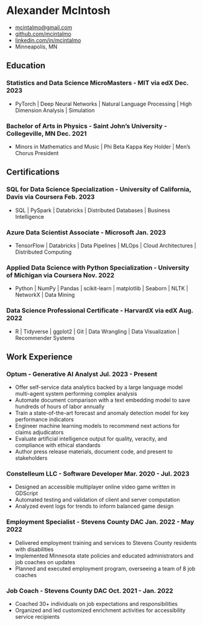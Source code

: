 <!-- Title -->
# Alexander McIntosh

<!-- Contact -->
- [mcintalmo@gmail.com](mailto:mcintalmo@gmail.com)
- [github.com/mcintalmo](https://www.github.com/mcintalmo)
- [linkedin.com/in/mcintalmo](https://www.linkedin.com/in/mcintalmo)
- Minneapolis, MN

<!-- Purpose -->
<!-- Purposefully (haha) left blank -->

## Education

### Statistics and Data Science MicroMasters - MIT via edX <span>Dec. 2023</span>

- PyTorch | Deep Neural Networks | Natural Language Processing | High Dimension Analysis | Simulation

### Bachelor of Arts in Physics - Saint John’s University - Collegeville, MN <span>Dec. 2021</span>

- Minors in Mathematics and Music | Phi Beta Kappa Key Holder | Men’s Chorus President

## Certifications

### SQL for Data Science Specialization - University of California, Davis via Coursera <span>Feb. 2023</span>

- SQL | PySpark | Databricks | Distributed Databases | Business Intelligence

### Azure Data Scientist Associate - Microsoft <span>Jan. 2023</span>

- TensorFlow | Databricks | Data Pipelines | MLOps | Cloud Architectures | Distributed Computing
 
### Applied Data Science with Python Specialization - University of Michigan via Coursera <span>Nov. 2022</span>

- Python | NumPy | Pandas | scikit-learn | matplotlib | Seaborn | NLTK | NetworkX | Data Mining

### Data Science Professional Certificate - HarvardX via edX <span>Aug. 2022</span>

- R | Tidyverse | ggplot2  | Git | Data Wrangling | Data Visualization | Recommender Systems

## Work Experience

### Optum - Generative AI Analyst <span>Jul. 2023 - Present</span>

- Offer self-service data analytics backed by a large language model multi-agent system performing complex analysis
- Automate document comparison with a text embedding model to save hundreds of hours of labor annually
- Train a state-of-the-art forecast and anomaly detection model for key performance indicators
- Engineer machine learning models to recommend next actions for claims adjudicators
- Evaluate artificial intelligence output for quality, veracity, and compliance with ethical standards
- Author press release materials, document code, and present to stakeholders

### Constelleum LLC - Software Developer <span>Mar. 2020 - Jul. 2023</span>

- Designed an accessible multiplayer online video game written in GDScript
- Automated testing and validation of client and server computation
- Analyzed event logs for trends to inform balanced game design

### Employment Specialist - Stevens County DAC <span>Jan. 2022 - May 2022</span>

- Delivered employment training and services to Stevens County residents with disabilities
- Implemented Minnesota state policies and educated administrators and job coaches on updates
- Planned and executed employment program, overseeing a team of 8 job coaches

### Job Coach - Stevens County DAC <span>Oct. 2021 - Jan. 2022</span>

- Coached 30+ individuals on job expectations and responsibilities
- Organized and led customized enrichment activities for accessibility service recipients
